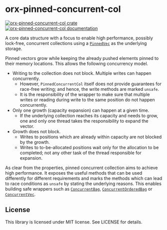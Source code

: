 # orx-pinned-concurrent-col

[![orx-pinned-concurrent-col crate](https://img.shields.io/crates/v/orx-pinned-concurrent-col.svg)](https://crates.io/crates/orx-pinned-concurrent-col)
[![orx-pinned-concurrent-col documentation](https://docs.rs/orx-pinned-concurrent-col/badge.svg)](https://docs.rs/orx-pinned-concurrent-col)

A core data structure with a focus to enable high performance, possibly lock-free, concurrent collections using a [`PinnedVec`](https://crates.io/crates/orx-pinned-vec) as the underlying storage.

Pinned vectors grow while keeping the already pushed elements pinned to their memory locations. This allows the following concurrency model.

* Writing to the collection does not block. Multiple writes can happen concurrently.
  * However, `PinnedConcurrentCol` itself does not provide guarantees for race-free writing; and hence, the write methods are marked `unsafe`.
  * It is the responsibility of the wrapper to make sure that multiple writes or reading during write to the same position do not happen concurrently.
* Only one growth (capacity expansion) can happen at a given time.
  * If the underlying collection reaches its capacity and needs to grow, one and only one thread takes the responsibility to expand the vector.
* Growth does not block.
  * Writes to positions which are already within capacity are not blocked by the growth.
  * Writes to to-be-allocated positions wait only for the allocation to be completed; not any other task of the thread responsible for expansion.

As clear from the properties, pinned concurrent collection aims to achieve high performance. It exposes the useful methods that can be used differently for different requirements and marks the methods which can lead to race conditions as `unsafe` by stating the underlying reasons. This enables building safe wrappers such as [`ConcurrentBag`](https://crates.io/crates/orx-concurrent-bag), [`ConcurrentOrderedBag`](https://crates.io/crates/orx-concurrent-ordered-bag) or [`ConcurrentVec`](https://crates.io/crates/orx-concurrent-vec).

## License

This library is licensed under MIT license. See LICENSE for details.
